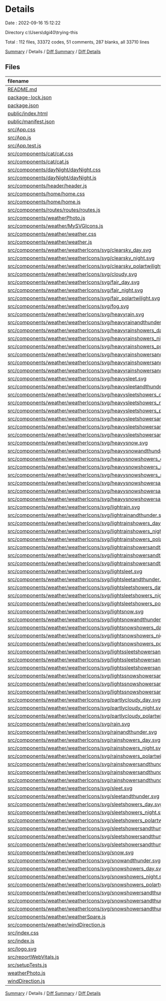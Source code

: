 # Details

Date : 2022-09-16 15:12:22

Directory c:\\Users\\dgi40\\trying-this

Total : 112 files,  33372 codes, 51 comments, 287 blanks, all 33710 lines

[Summary](results.md) / Details / [Diff Summary](diff.md) / [Diff Details](diff-details.md)

## Files
| filename | language | code | comment | blank | total |
| :--- | :--- | ---: | ---: | ---: | ---: |
| [README.md](/README.md) | Markdown | 38 | 0 | 33 | 71 |
| [package-lock.json](/package-lock.json) | JSON | 28,753 | 0 | 1 | 28,754 |
| [package.json](/package.json) | JSON | 44 | 0 | 1 | 45 |
| [public/index.html](/public/index.html) | HTML | 25 | 25 | 5 | 55 |
| [public/manifest.json](/public/manifest.json) | JSON | 25 | 0 | 1 | 26 |
| [src/App.css](/src/App.css) | CSS | 15 | 1 | 3 | 19 |
| [src/App.js](/src/App.js) | JavaScript | 12 | 0 | 4 | 16 |
| [src/App.test.js](/src/App.test.js) | JavaScript | 7 | 0 | 2 | 9 |
| [src/components/cat/cat.css](/src/components/cat/cat.css) | CSS | 3 | 0 | 0 | 3 |
| [src/components/cat/cat.js](/src/components/cat/cat.js) | JavaScript | 14 | 0 | 2 | 16 |
| [src/components/dayNight/dayNight.css](/src/components/dayNight/dayNight.css) | CSS | 195 | 0 | 33 | 228 |
| [src/components/dayNight/dayNight.js](/src/components/dayNight/dayNight.js) | JavaScript | 33 | 0 | 2 | 35 |
| [src/components/header/header.js](/src/components/header/header.js) | JavaScript | 15 | 0 | 2 | 17 |
| [src/components/home/home.css](/src/components/home/home.css) | CSS | 16 | 0 | 3 | 19 |
| [src/components/home/home.js](/src/components/home/home.js) | JavaScript | 21 | 0 | 3 | 24 |
| [src/components/routes/routes/routes.js](/src/components/routes/routes/routes.js) | JavaScript | 23 | 0 | 3 | 26 |
| [src/components/weatherPhoto.js](/src/components/weatherPhoto.js) | JavaScript | 23 | 0 | 1 | 24 |
| [src/components/weather/MySVGIcons.js](/src/components/weather/MySVGIcons.js) | JavaScript | 169 | 0 | 4 | 173 |
| [src/components/weather/weather.css](/src/components/weather/weather.css) | CSS | 102 | 0 | 21 | 123 |
| [src/components/weather/weather.js](/src/components/weather/weather.js) | JavaScript | 253 | 4 | 29 | 286 |
| [src/components/weather/weatherIcons/svg/clearsky_day.svg](/src/components/weather/weatherIcons/svg/clearsky_day.svg) | XML | 22 | 0 | 1 | 23 |
| [src/components/weather/weatherIcons/svg/clearsky_night.svg](/src/components/weather/weatherIcons/svg/clearsky_night.svg) | XML | 15 | 0 | 1 | 16 |
| [src/components/weather/weatherIcons/svg/clearsky_polartwilight.svg](/src/components/weather/weatherIcons/svg/clearsky_polartwilight.svg) | XML | 31 | 0 | 1 | 32 |
| [src/components/weather/weatherIcons/svg/cloudy.svg](/src/components/weather/weatherIcons/svg/cloudy.svg) | XML | 10 | 0 | 2 | 12 |
| [src/components/weather/weatherIcons/svg/fair_day.svg](/src/components/weather/weatherIcons/svg/fair_day.svg) | XML | 33 | 0 | 1 | 34 |
| [src/components/weather/weatherIcons/svg/fair_night.svg](/src/components/weather/weatherIcons/svg/fair_night.svg) | XML | 26 | 0 | 1 | 27 |
| [src/components/weather/weatherIcons/svg/fair_polartwilight.svg](/src/components/weather/weatherIcons/svg/fair_polartwilight.svg) | XML | 42 | 0 | 1 | 43 |
| [src/components/weather/weatherIcons/svg/fog.svg](/src/components/weather/weatherIcons/svg/fog.svg) | XML | 18 | 0 | 2 | 20 |
| [src/components/weather/weatherIcons/svg/heavyrain.svg](/src/components/weather/weatherIcons/svg/heavyrain.svg) | XML | 18 | 0 | 2 | 20 |
| [src/components/weather/weatherIcons/svg/heavyrainandthunder.svg](/src/components/weather/weatherIcons/svg/heavyrainandthunder.svg) | XML | 30 | 0 | 1 | 31 |
| [src/components/weather/weatherIcons/svg/heavyrainshowers_day.svg](/src/components/weather/weatherIcons/svg/heavyrainshowers_day.svg) | XML | 44 | 0 | 1 | 45 |
| [src/components/weather/weatherIcons/svg/heavyrainshowers_night.svg](/src/components/weather/weatherIcons/svg/heavyrainshowers_night.svg) | XML | 37 | 0 | 1 | 38 |
| [src/components/weather/weatherIcons/svg/heavyrainshowers_polartwilight.svg](/src/components/weather/weatherIcons/svg/heavyrainshowers_polartwilight.svg) | XML | 53 | 0 | 1 | 54 |
| [src/components/weather/weatherIcons/svg/heavyrainshowersandthunder_day.svg](/src/components/weather/weatherIcons/svg/heavyrainshowersandthunder_day.svg) | XML | 54 | 0 | 1 | 55 |
| [src/components/weather/weatherIcons/svg/heavyrainshowersandthunder_night.svg](/src/components/weather/weatherIcons/svg/heavyrainshowersandthunder_night.svg) | XML | 47 | 0 | 1 | 48 |
| [src/components/weather/weatherIcons/svg/heavyrainshowersandthunder_polartwilight.svg](/src/components/weather/weatherIcons/svg/heavyrainshowersandthunder_polartwilight.svg) | XML | 63 | 0 | 1 | 64 |
| [src/components/weather/weatherIcons/svg/heavysleet.svg](/src/components/weather/weatherIcons/svg/heavysleet.svg) | XML | 21 | 0 | 2 | 23 |
| [src/components/weather/weatherIcons/svg/heavysleetandthunder.svg](/src/components/weather/weatherIcons/svg/heavysleetandthunder.svg) | XML | 33 | 0 | 1 | 34 |
| [src/components/weather/weatherIcons/svg/heavysleetshowers_day.svg](/src/components/weather/weatherIcons/svg/heavysleetshowers_day.svg) | XML | 47 | 0 | 1 | 48 |
| [src/components/weather/weatherIcons/svg/heavysleetshowers_night.svg](/src/components/weather/weatherIcons/svg/heavysleetshowers_night.svg) | XML | 40 | 0 | 1 | 41 |
| [src/components/weather/weatherIcons/svg/heavysleetshowers_polartwilight.svg](/src/components/weather/weatherIcons/svg/heavysleetshowers_polartwilight.svg) | XML | 56 | 0 | 1 | 57 |
| [src/components/weather/weatherIcons/svg/heavysleetshowersandthunder_day.svg](/src/components/weather/weatherIcons/svg/heavysleetshowersandthunder_day.svg) | XML | 57 | 0 | 1 | 58 |
| [src/components/weather/weatherIcons/svg/heavysleetshowersandthunder_night.svg](/src/components/weather/weatherIcons/svg/heavysleetshowersandthunder_night.svg) | XML | 50 | 0 | 1 | 51 |
| [src/components/weather/weatherIcons/svg/heavysleetshowersandthunder_polartwilight.svg](/src/components/weather/weatherIcons/svg/heavysleetshowersandthunder_polartwilight.svg) | XML | 66 | 0 | 1 | 67 |
| [src/components/weather/weatherIcons/svg/heavysnow.svg](/src/components/weather/weatherIcons/svg/heavysnow.svg) | XML | 18 | 0 | 2 | 20 |
| [src/components/weather/weatherIcons/svg/heavysnowandthunder.svg](/src/components/weather/weatherIcons/svg/heavysnowandthunder.svg) | XML | 30 | 0 | 1 | 31 |
| [src/components/weather/weatherIcons/svg/heavysnowshowers_day.svg](/src/components/weather/weatherIcons/svg/heavysnowshowers_day.svg) | XML | 44 | 0 | 1 | 45 |
| [src/components/weather/weatherIcons/svg/heavysnowshowers_night.svg](/src/components/weather/weatherIcons/svg/heavysnowshowers_night.svg) | XML | 37 | 0 | 1 | 38 |
| [src/components/weather/weatherIcons/svg/heavysnowshowers_polartwilight.svg](/src/components/weather/weatherIcons/svg/heavysnowshowers_polartwilight.svg) | XML | 53 | 0 | 1 | 54 |
| [src/components/weather/weatherIcons/svg/heavysnowshowersandthunder_day.svg](/src/components/weather/weatherIcons/svg/heavysnowshowersandthunder_day.svg) | XML | 54 | 0 | 1 | 55 |
| [src/components/weather/weatherIcons/svg/heavysnowshowersandthunder_night.svg](/src/components/weather/weatherIcons/svg/heavysnowshowersandthunder_night.svg) | XML | 47 | 0 | 1 | 48 |
| [src/components/weather/weatherIcons/svg/heavysnowshowersandthunder_polartwilight.svg](/src/components/weather/weatherIcons/svg/heavysnowshowersandthunder_polartwilight.svg) | XML | 63 | 0 | 1 | 64 |
| [src/components/weather/weatherIcons/svg/lightrain.svg](/src/components/weather/weatherIcons/svg/lightrain.svg) | XML | 15 | 0 | 2 | 17 |
| [src/components/weather/weatherIcons/svg/lightrainandthunder.svg](/src/components/weather/weatherIcons/svg/lightrainandthunder.svg) | XML | 27 | 0 | 1 | 28 |
| [src/components/weather/weatherIcons/svg/lightrainshowers_day.svg](/src/components/weather/weatherIcons/svg/lightrainshowers_day.svg) | XML | 41 | 0 | 1 | 42 |
| [src/components/weather/weatherIcons/svg/lightrainshowers_night.svg](/src/components/weather/weatherIcons/svg/lightrainshowers_night.svg) | XML | 34 | 0 | 1 | 35 |
| [src/components/weather/weatherIcons/svg/lightrainshowers_polartwilight.svg](/src/components/weather/weatherIcons/svg/lightrainshowers_polartwilight.svg) | XML | 50 | 0 | 1 | 51 |
| [src/components/weather/weatherIcons/svg/lightrainshowersandthunder_day.svg](/src/components/weather/weatherIcons/svg/lightrainshowersandthunder_day.svg) | XML | 51 | 0 | 1 | 52 |
| [src/components/weather/weatherIcons/svg/lightrainshowersandthunder_night.svg](/src/components/weather/weatherIcons/svg/lightrainshowersandthunder_night.svg) | XML | 44 | 0 | 1 | 45 |
| [src/components/weather/weatherIcons/svg/lightrainshowersandthunder_polartwilight.svg](/src/components/weather/weatherIcons/svg/lightrainshowersandthunder_polartwilight.svg) | XML | 60 | 0 | 1 | 61 |
| [src/components/weather/weatherIcons/svg/lightsleet.svg](/src/components/weather/weatherIcons/svg/lightsleet.svg) | XML | 18 | 0 | 2 | 20 |
| [src/components/weather/weatherIcons/svg/lightsleetandthunder.svg](/src/components/weather/weatherIcons/svg/lightsleetandthunder.svg) | XML | 30 | 0 | 1 | 31 |
| [src/components/weather/weatherIcons/svg/lightsleetshowers_day.svg](/src/components/weather/weatherIcons/svg/lightsleetshowers_day.svg) | XML | 44 | 0 | 1 | 45 |
| [src/components/weather/weatherIcons/svg/lightsleetshowers_night.svg](/src/components/weather/weatherIcons/svg/lightsleetshowers_night.svg) | XML | 37 | 0 | 1 | 38 |
| [src/components/weather/weatherIcons/svg/lightsleetshowers_polartwilight.svg](/src/components/weather/weatherIcons/svg/lightsleetshowers_polartwilight.svg) | XML | 53 | 0 | 1 | 54 |
| [src/components/weather/weatherIcons/svg/lightsnow.svg](/src/components/weather/weatherIcons/svg/lightsnow.svg) | XML | 15 | 0 | 2 | 17 |
| [src/components/weather/weatherIcons/svg/lightsnowandthunder.svg](/src/components/weather/weatherIcons/svg/lightsnowandthunder.svg) | XML | 27 | 0 | 1 | 28 |
| [src/components/weather/weatherIcons/svg/lightsnowshowers_day.svg](/src/components/weather/weatherIcons/svg/lightsnowshowers_day.svg) | XML | 41 | 0 | 1 | 42 |
| [src/components/weather/weatherIcons/svg/lightsnowshowers_night.svg](/src/components/weather/weatherIcons/svg/lightsnowshowers_night.svg) | XML | 34 | 0 | 1 | 35 |
| [src/components/weather/weatherIcons/svg/lightsnowshowers_polartwilight.svg](/src/components/weather/weatherIcons/svg/lightsnowshowers_polartwilight.svg) | XML | 50 | 0 | 1 | 51 |
| [src/components/weather/weatherIcons/svg/lightssleetshowersandthunder_day.svg](/src/components/weather/weatherIcons/svg/lightssleetshowersandthunder_day.svg) | XML | 54 | 0 | 1 | 55 |
| [src/components/weather/weatherIcons/svg/lightssleetshowersandthunder_night.svg](/src/components/weather/weatherIcons/svg/lightssleetshowersandthunder_night.svg) | XML | 47 | 0 | 1 | 48 |
| [src/components/weather/weatherIcons/svg/lightssleetshowersandthunder_polartwilight.svg](/src/components/weather/weatherIcons/svg/lightssleetshowersandthunder_polartwilight.svg) | XML | 63 | 0 | 1 | 64 |
| [src/components/weather/weatherIcons/svg/lightssnowshowersandthunder_day.svg](/src/components/weather/weatherIcons/svg/lightssnowshowersandthunder_day.svg) | XML | 51 | 0 | 1 | 52 |
| [src/components/weather/weatherIcons/svg/lightssnowshowersandthunder_night.svg](/src/components/weather/weatherIcons/svg/lightssnowshowersandthunder_night.svg) | XML | 44 | 0 | 1 | 45 |
| [src/components/weather/weatherIcons/svg/lightssnowshowersandthunder_polartwilight.svg](/src/components/weather/weatherIcons/svg/lightssnowshowersandthunder_polartwilight.svg) | XML | 60 | 0 | 1 | 61 |
| [src/components/weather/weatherIcons/svg/partlycloudy_day.svg](/src/components/weather/weatherIcons/svg/partlycloudy_day.svg) | XML | 36 | 0 | 1 | 37 |
| [src/components/weather/weatherIcons/svg/partlycloudy_night.svg](/src/components/weather/weatherIcons/svg/partlycloudy_night.svg) | XML | 29 | 0 | 1 | 30 |
| [src/components/weather/weatherIcons/svg/partlycloudy_polartwilight.svg](/src/components/weather/weatherIcons/svg/partlycloudy_polartwilight.svg) | XML | 45 | 0 | 1 | 46 |
| [src/components/weather/weatherIcons/svg/rain.svg](/src/components/weather/weatherIcons/svg/rain.svg) | XML | 16 | 0 | 2 | 18 |
| [src/components/weather/weatherIcons/svg/rainandthunder.svg](/src/components/weather/weatherIcons/svg/rainandthunder.svg) | XML | 28 | 0 | 1 | 29 |
| [src/components/weather/weatherIcons/svg/rainshowers_day.svg](/src/components/weather/weatherIcons/svg/rainshowers_day.svg) | XML | 42 | 0 | 1 | 43 |
| [src/components/weather/weatherIcons/svg/rainshowers_night.svg](/src/components/weather/weatherIcons/svg/rainshowers_night.svg) | XML | 35 | 0 | 1 | 36 |
| [src/components/weather/weatherIcons/svg/rainshowers_polartwilight.svg](/src/components/weather/weatherIcons/svg/rainshowers_polartwilight.svg) | XML | 51 | 0 | 1 | 52 |
| [src/components/weather/weatherIcons/svg/rainshowersandthunder_day.svg](/src/components/weather/weatherIcons/svg/rainshowersandthunder_day.svg) | XML | 52 | 0 | 1 | 53 |
| [src/components/weather/weatherIcons/svg/rainshowersandthunder_night.svg](/src/components/weather/weatherIcons/svg/rainshowersandthunder_night.svg) | XML | 45 | 0 | 1 | 46 |
| [src/components/weather/weatherIcons/svg/rainshowersandthunder_polartwilight.svg](/src/components/weather/weatherIcons/svg/rainshowersandthunder_polartwilight.svg) | XML | 61 | 0 | 1 | 62 |
| [src/components/weather/weatherIcons/svg/sleet.svg](/src/components/weather/weatherIcons/svg/sleet.svg) | XML | 19 | 0 | 2 | 21 |
| [src/components/weather/weatherIcons/svg/sleetandthunder.svg](/src/components/weather/weatherIcons/svg/sleetandthunder.svg) | XML | 31 | 0 | 1 | 32 |
| [src/components/weather/weatherIcons/svg/sleetshowers_day.svg](/src/components/weather/weatherIcons/svg/sleetshowers_day.svg) | XML | 45 | 0 | 1 | 46 |
| [src/components/weather/weatherIcons/svg/sleetshowers_night.svg](/src/components/weather/weatherIcons/svg/sleetshowers_night.svg) | XML | 38 | 0 | 1 | 39 |
| [src/components/weather/weatherIcons/svg/sleetshowers_polartwilight.svg](/src/components/weather/weatherIcons/svg/sleetshowers_polartwilight.svg) | XML | 54 | 0 | 1 | 55 |
| [src/components/weather/weatherIcons/svg/sleetshowersandthunder_day.svg](/src/components/weather/weatherIcons/svg/sleetshowersandthunder_day.svg) | XML | 55 | 0 | 1 | 56 |
| [src/components/weather/weatherIcons/svg/sleetshowersandthunder_night.svg](/src/components/weather/weatherIcons/svg/sleetshowersandthunder_night.svg) | XML | 48 | 0 | 1 | 49 |
| [src/components/weather/weatherIcons/svg/sleetshowersandthunder_polartwilight.svg](/src/components/weather/weatherIcons/svg/sleetshowersandthunder_polartwilight.svg) | XML | 64 | 0 | 1 | 65 |
| [src/components/weather/weatherIcons/svg/snow.svg](/src/components/weather/weatherIcons/svg/snow.svg) | XML | 16 | 0 | 2 | 18 |
| [src/components/weather/weatherIcons/svg/snowandthunder.svg](/src/components/weather/weatherIcons/svg/snowandthunder.svg) | XML | 28 | 0 | 1 | 29 |
| [src/components/weather/weatherIcons/svg/snowshowers_day.svg](/src/components/weather/weatherIcons/svg/snowshowers_day.svg) | XML | 42 | 0 | 1 | 43 |
| [src/components/weather/weatherIcons/svg/snowshowers_night.svg](/src/components/weather/weatherIcons/svg/snowshowers_night.svg) | XML | 35 | 0 | 1 | 36 |
| [src/components/weather/weatherIcons/svg/snowshowers_polartwilight.svg](/src/components/weather/weatherIcons/svg/snowshowers_polartwilight.svg) | XML | 51 | 0 | 1 | 52 |
| [src/components/weather/weatherIcons/svg/snowshowersandthunder_day.svg](/src/components/weather/weatherIcons/svg/snowshowersandthunder_day.svg) | XML | 52 | 0 | 1 | 53 |
| [src/components/weather/weatherIcons/svg/snowshowersandthunder_night.svg](/src/components/weather/weatherIcons/svg/snowshowersandthunder_night.svg) | XML | 45 | 0 | 1 | 46 |
| [src/components/weather/weatherIcons/svg/snowshowersandthunder_polartwilight.svg](/src/components/weather/weatherIcons/svg/snowshowersandthunder_polartwilight.svg) | XML | 61 | 0 | 1 | 62 |
| [src/components/weather/weatherSpare.js](/src/components/weather/weatherSpare.js) | JavaScript | 114 | 10 | 27 | 151 |
| [src/components/weather/windDirection.js](/src/components/weather/windDirection.js) | JavaScript | 19 | 2 | 2 | 23 |
| [src/index.css](/src/index.css) | CSS | 12 | 0 | 2 | 14 |
| [src/index.js](/src/index.js) | JavaScript | 12 | 3 | 3 | 18 |
| [src/logo.svg](/src/logo.svg) | XML | 1 | 0 | 0 | 1 |
| [src/reportWebVitals.js](/src/reportWebVitals.js) | JavaScript | 12 | 0 | 2 | 14 |
| [src/setupTests.js](/src/setupTests.js) | JavaScript | 1 | 4 | 1 | 6 |
| [weatherPhoto.js](/weatherPhoto.js) | JavaScript | 23 | 0 | 1 | 24 |
| [windDirection.js](/windDirection.js) | JavaScript | 19 | 2 | 2 | 23 |

[Summary](results.md) / Details / [Diff Summary](diff.md) / [Diff Details](diff-details.md)
